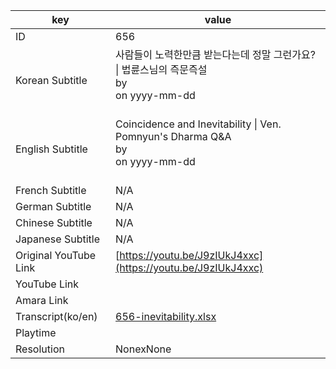 |  key  |  value  |
|-------|---------|
| ID            | 656 |
| Korean Subtitle | 사람들이 노력한만큼 받는다는데 정말 그런가요? \| 법륜스님의 즉문즉설<br>by <br>on yyyy-mm-dd<br><br>|
| English Subtitle | Coincidence and Inevitability \| Ven. Pomnyun's Dharma Q&A<br>by <br>on yyyy-mm-dd<br><br>|
| French Subtitle | N/A |
| German Subtitle | N/A |
| Chinese Subtitle | N/A |
| Japanese Subtitle | N/A |
| Original YouTube Link  | [https://youtu.be/J9zIUkJ4xxc](https://youtu.be/J9zIUkJ4xxc) |
| YouTube Link  |  |
| Amara Link    |  |
| Transcript(ko/en) | [656-inevitability.xlsx](https://github.com/jungtosociety/dharma-qna/raw/master/sub/656/656-inevitability.xlsx) |
| Playtime |  |
| Resolution | NonexNone|
